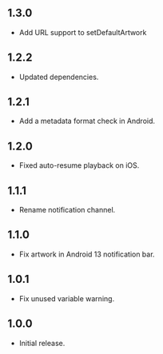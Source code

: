 ## 1.3.0

* Add URL support to setDefaultArtwork

## 1.2.2

* Updated dependencies.

## 1.2.1

* Add a metadata format check in Android.

## 1.2.0

* Fixed auto-resume playback on iOS.

## 1.1.1

* Rename notification channel.

## 1.1.0

* Fix artwork in Android 13 notification bar.

## 1.0.1

* Fix unused variable warning.

## 1.0.0

* Initial release.
